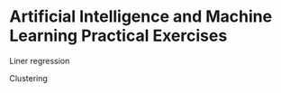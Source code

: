 # Artificial Intelligence and Machine Learning Practical Exercises
Liner regression




Clustering 
